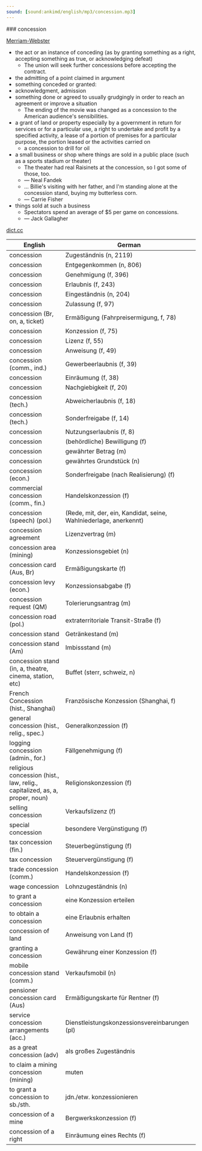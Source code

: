 ```yaml
---
sound: [sound:ankimd/english/mp3/concession.mp3]
---
```


\### concession

[Merriam-Webster](https://www.merriam-webster.com/dictionary/concession)

- the act or an instance of conceding (as by granting something as a right, accepting something as true, or acknowledging defeat)
    - The union will seek further concessions before accepting the contract.
- the admitting of a point claimed in argument
- something conceded or granted:
- acknowledgment, admission
- something done or agreed to usually grudgingly in order to reach an agreement or improve a situation
    - The ending of the movie was changed as a concession to the American audience's sensibilities.
- a grant of land or property especially by a government in return for services or for a particular use, a right to undertake and profit by a specified activity, a lease of a portion of premises for a particular purpose, the portion leased or the activities carried on
    - a concession to drill for oil
- a small business or shop where things are sold in a public place (such as a sports stadium or theater)
    - The theater had real Raisinets at the concession, so I got some of those, too.
    - — Neal Fandek
    - … Billie's visiting with her father, and I'm standing alone at the concession stand, buying my butterless corn.
    - — Carrie Fisher
- things sold at such a business
    - Spectators spend an average of $5 per game on concessions.
    - — Jack Gallagher

[dict.cc](https://www.dict.cc/concession)

| English        | German       |
| -------------- | ------------ |
| concession | Zugeständnis (n, 2119) |
| concession | Entgegenkommen (n, 806) |
| concession | Genehmigung (f, 396) |
| concession | Erlaubnis (f, 243) |
| concession | Eingeständnis (n, 204) |
| concession | Zulassung (f, 97) |
| concession (Br, on, a, ticket) | Ermäßigung (Fahrpreisermigung, f, 78) |
| concession | Konzession (f, 75) |
| concession | Lizenz (f, 55) |
| concession | Anweisung (f, 49) |
| concession (comm., ind.) | Gewerbeerlaubnis (f, 39) |
| concession | Einräumung (f, 38) |
| concession | Nachgiebigkeit (f, 20) |
| concession (tech.) | Abweicherlaubnis (f, 18) |
| concession (tech.) | Sonderfreigabe (f, 14) |
| concession | Nutzungserlaubnis (f, 8) |
| concession | (behördliche) Bewilligung (f) |
| concession | gewährter Betrag (m) |
| concession | gewährtes Grundstück (n) |
| concession (econ.) | Sonderfreigabe (nach Realisierung) (f) |
| commercial concession (comm., fin.) | Handelskonzession (f) |
| concession (speech) (pol.) |  (Rede, mit, der, ein, Kandidat, seine, Wahlniederlage, anerkennt) |
| concession agreement | Lizenzvertrag (m) |
| concession area (mining) | Konzessionsgebiet (n) |
| concession card (Aus, Br) | Ermäßigungskarte (f) |
| concession levy (econ.) | Konzessionsabgabe (f) |
| concession request (QM) | Tolerierungsantrag (m) |
| concession road (pol.) | extraterritoriale Transit-Straße (f) |
| concession stand | Getränkestand (m) |
| concession stand (Am) | Imbissstand (m) |
| concession stand (in, a, theatre, cinema, station, etc) | Buffet (sterr, schweiz, n) |
| French Concession (hist., Shanghai) | Französische Konzession (Shanghai, f) |
| general concession (hist., relig., spec.) | Generalkonzession (f) |
| logging concession (admin., for.) | Fällgenehmigung (f) |
| religious concession (hist., law, relig., capitalized, as, a, proper, noun) | Religionskonzession (f) |
| selling concession | Verkaufslizenz (f) |
| special concession | besondere Vergünstigung (f) |
| tax concession (fin.) | Steuerbegünstigung (f) |
| tax concession | Steuervergünstigung (f) |
| trade concession (comm.) | Handelskonzession (f) |
| wage concession | Lohnzugeständnis (n) |
| to grant a concession | eine Konzession erteilen |
| to obtain a concession | eine Erlaubnis erhalten |
| concession of land | Anweisung von Land (f) |
| granting a concession | Gewährung einer Konzession (f) |
| mobile concession stand (comm.) | Verkaufsmobil (n) |
| pensioner concession card (Aus) | Ermäßigungskarte für Rentner (f) |
| service concession arrangements (acc.) | Dienstleistungskonzessionsvereinbarungen (pl) |
| as a great concession (adv) | als großes Zugeständnis |
| to claim a mining concession (mining) | muten |
| to grant a concession to sb./sth. | jdn./etw. konzessionieren |
| concession of a mine | Bergwerkskonzession (f) |
| concession of a right | Einräumung eines Rechts (f) |
